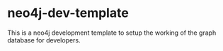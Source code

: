 # neo4j-dev-template
This is a neo4j development template to setup the working of the graph database for developers. 
